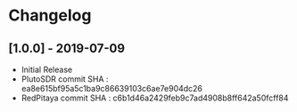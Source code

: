 # Changelog

## [1.0.0] - 2019-07-09

- Initial Release
- PlutoSDR commit SHA : ea8e615bf95a5c1ba9c86639103c6ae7e904dc26
- RedPitaya commit SHA : c6b1d46a2429feb9c7ad4908b8ff642a50fcff84
